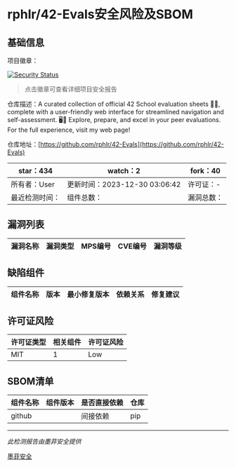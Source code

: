 # rphlr/42-Evals安全风险及SBOM

## 基础信息

项目徽章：

[![Security Status](https://www.murphysec.com/platform3/v31/badge/1740815543642869760.svg)](https://www.murphysec.com/console/report/1740815507517329408/1740815543642869760)

> 点击徽章可查看详细项目安全报告

仓库描述：A curated collection of official 42 School evaluation sheets 📄✅, complete with a user-friendly web interface for streamlined navigation and self-assessment. 🖥️🚀 Explore, prepare, and excel in your peer evaluations. For the full experience, visit my web page!

仓库地址：[https://github.com/rphlr/42-Evals](https://github.com/rphlr/42-Evals)

| star：434 | watch：2 | fork：40 |
| ----------- | -------------- | ------------ |
| 所有者：User | 更新时间：2023-12-30 03:06:42 | 许可证：- |
| 最近检测时间： | 组件总数： | 漏洞总数： |




## 漏洞列表

| 漏洞名称 | 漏洞类型 | MPS编号 | CVE编号 | 漏洞等级 |
| ------- | ------ | ------- | ------ | ----- |





## 缺陷组件

| 组件名称 | 版本 | 最小修复版本 | 依赖关系 | 修复建议 |
| -------- | ---- | ------------ | -------- | -------- |





## 许可证风险

| 许可证类型 | 相关组件 | 许可证风险 |
| ---------- | -------- | ---------- |
|MIT|1|Low|




## SBOM清单

| 组件名称 | 组件版本 | 是否直接依赖 | 仓库 |
| -------- | -------- | ------------ | ---- |
|github||间接依赖|pip|


------

*此检测报告由墨菲安全提供*

[墨菲安全](www.murphysec.com)